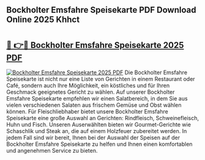 ## Bockholter Emsfahre Speisekarte PDF Download Online 2025 Khhct

# <h2><a href="http://gcbe83w.nevu.top/?p=Bockholter+Emsfahre+Speisekarte">🔗 👉🔴 Bockholter Emsfahre Speisekarte 2025 PDF</a></h2>

[![Bockholter Emsfahre Speisekarte 2025 PDF](https://i.imgur.com/dBaPXMq.png)](http://gcbe83w.nevu.top/?p=Bockholter+Emsfahre+Speisekarte)
Die Bockholter Emsfahre Speisekarte ist nicht nur eine Liste von Gerichten in einem Restaurant oder Café, sondern auch Ihre Möglichkeit, ein köstliches und für Ihren Geschmack geeignetes Gericht zu wählen. Auf unserer Bockholter Emsfahre Speisekarte empfehlen wir einen Salatbereich, in dem Sie aus vielen verschiedenen Salaten aus frischem Gemüse und Obst wählen können. Für Fleischliebhaber bietet unsere Bockholter Emsfahre Speisekarte eine große Auswahl an Gerichten: Rindfleisch, Schweinefleisch, Huhn und Fisch. Unseren Auserwählten bieten wir Gourmet-Gerichte wie Schaschlik und Steak an, die auf einem Holzfeuer zubereitet werden. In jedem Fall sind wir bereit, Ihnen bei der Auswahl der Speisen auf der Bockholter Emsfahre Speisekarte zu helfen und Ihnen einen komfortablen und angenehmen Service zu bieten.
